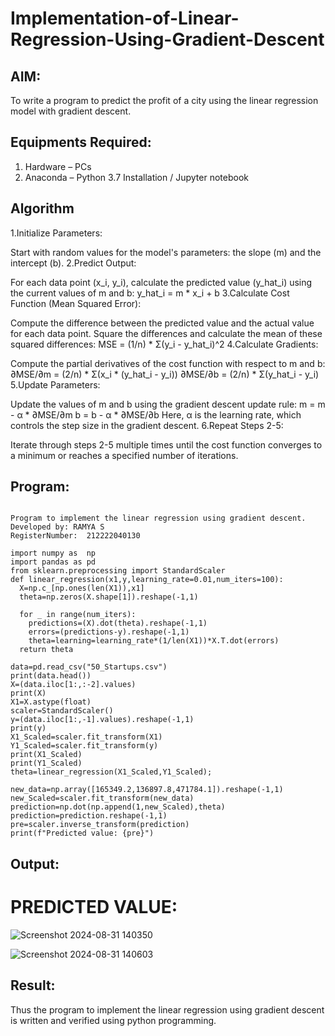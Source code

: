# Implementation-of-Linear-Regression-Using-Gradient-Descent

## AIM:
To write a program to predict the profit of a city using the linear regression model with gradient descent.

## Equipments Required:
1. Hardware – PCs
2. Anaconda – Python 3.7 Installation / Jupyter notebook

## Algorithm
1.Initialize Parameters:

Start with random values for the model's parameters: the slope (m) and the intercept (b).
2.Predict Output:

For each data point (x_i, y_i), calculate the predicted value (y_hat_i) using the current values of m and b:
y_hat_i = m * x_i + b
3.Calculate Cost Function (Mean Squared Error):

Compute the difference between the predicted value and the actual value for each data point.
Square the differences and calculate the mean of these squared differences:
MSE = (1/n) * Σ(y_i - y_hat_i)^2
4.Calculate Gradients:

Compute the partial derivatives of the cost function with respect to m and b:
∂MSE/∂m = (2/n) * Σ(x_i * (y_hat_i - y_i))
∂MSE/∂b = (2/n) * Σ(y_hat_i - y_i)
5.Update Parameters:

Update the values of m and b using the gradient descent update rule:
m = m - α * ∂MSE/∂m
b = b - α * ∂MSE/∂b
Here, α is the learning rate, which controls the step size in the gradient descent.
6.Repeat Steps 2-5:

Iterate through steps 2-5 multiple times until the cost function converges to a minimum or reaches a specified number of iterations.
## Program:

```

Program to implement the linear regression using gradient descent.
Developed by: RAMYA S
RegisterNumber:  212222040130

import numpy as  np
import pandas as pd
from sklearn.preprocessing import StandardScaler
def linear_regression(x1,y,learning_rate=0.01,num_iters=100):
  X=np.c_[np.ones(len(X1)),x1]
  theta=np.zeros(X.shape[1]).reshape(-1,1)

  for _ in range(num_iters):
    predictions=(X).dot(theta).reshape(-1,1)
    errors=(predictions-y).reshape(-1,1)        
    theta=learning=learning_rate*(1/len(X1))*X.T.dot(errors)
  return theta

data=pd.read_csv("50_Startups.csv")
print(data.head())
X=(data.iloc[1:,:-2].values)
print(X)
X1=X.astype(float)
scaler=StandardScaler()
y=(data.iloc[1:,-1].values).reshape(-1,1)
print(y)
X1_Scaled=scaler.fit_transform(X1)
Y1_Scaled=scaler.fit_transform(y)
print(X1_Scaled)
print(Y1_Scaled)
theta=linear_regression(X1_Scaled,Y1_Scaled);

new_data=np.array([165349.2,136897.8,471784.1]).reshape(-1,1)
new_Scaled=scaler.fit_transform(new_data)
prediction=np.dot(np.append(1,new_Scaled),theta)
prediction=prediction.reshape(-1,1)
pre=scaler.inverse_transform(prediction)
print(f"Predicted value: {pre}")

```

## Output:
# PREDICTED VALUE:

![Screenshot 2024-08-31 140350](https://github.com/user-attachments/assets/18385998-acfe-4b9f-a34a-6db9f81e7c00)

![Screenshot 2024-08-31 140603](https://github.com/user-attachments/assets/5d8fadbb-67e8-4c39-b4b9-bf74b3b70e19)


## Result:
Thus the program to implement the linear regression using gradient descent is written and verified using python programming.
